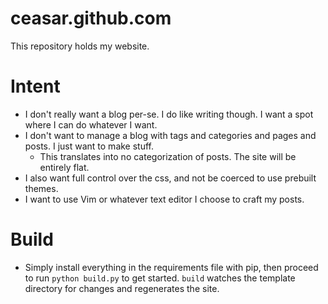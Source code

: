 ceasar.github.com
=================

This repository holds my website.

Intent
======

*   I don't really want a blog per-se. I do like writing though. I want a spot
    where I can do whatever I want.
*   I don't want to manage a blog with tags and categories and pages and posts.
    I just want to make stuff.
    *   This translates into no categorization of posts. The site will be
        entirely flat.
*   I also want full control over the css, and not be coerced to use prebuilt
    themes.
*   I want to use Vim or whatever text editor I choose to craft my posts.

Build
=====

*   Simply install everything in the requirements file with pip, then proceed
    to run `python build.py` to get started. `build` watches the template
    directory for changes and regenerates the site.
